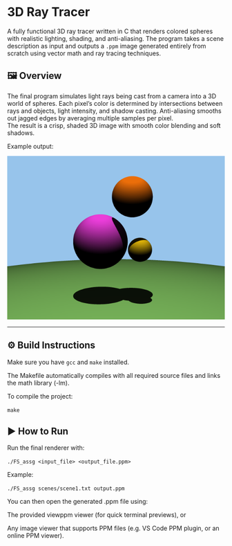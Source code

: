 # 3D Ray Tracer

A fully functional 3D ray tracer written in C that renders colored spheres with realistic lighting, shading, and anti-aliasing. The program takes a scene description as input and outputs a `.ppm` image generated entirely from scratch using vector math and ray tracing techniques.

## 🖼️ Overview
The final program simulates light rays being cast from a camera into a 3D world of spheres. Each pixel’s color is determined by intersections between rays and objects, light intensity, and shadow casting. Anti-aliasing smooths out jagged edges by averaging multiple samples per pixel.  
The result is a crisp, shaded 3D image with smooth color blending and soft shadows.

Example output:

<img src="assets/FS12.png" width="600"/>

---

## ⚙️ Build Instructions

Make sure you have `gcc` and `make` installed.

The Makefile automatically compiles with all required source files and links the math library (-lm).

To compile the project:

```make```

##  ▶️ How to Run

Run the final renderer with:

```./FS_assg <input_file> <output_file.ppm>```


Example:

```./FS_assg scenes/scene1.txt output.ppm```

You can then open the generated .ppm file using:

The provided viewppm viewer (for quick terminal previews), or

Any image viewer that supports PPM files (e.g. VS Code PPM plugin, or an online PPM viewer).
